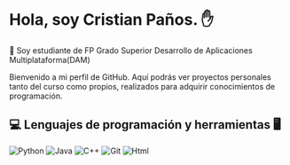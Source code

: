 # Hola, soy Cristian Paños. ✋


📖 Soy estudiante de FP Grado Superior Desarrollo de Aplicaciones Multiplataforma(DAM)


Bienvenido a mi perfil de GitHub. Aquí podrás ver proyectos personales tanto del curso como propios, realizados para adquirir conocimientos de programación.



## 💻 Lenguajes de programación y herramientas 🖥️  

![Python](https://img.shields.io/badge/python-3670A0?style=for-the-badge&logo=python&logoColor=ffdd54)
![Java]()
![C++]()
![Git]()
![Html]()







<!--
**CristianPG1993/CristianPG1993** is a ✨ _special_ ✨ repository because its `README.md` (this file) appears on your GitHub profile.

Here are some ideas to get you started:

- 🔭 I’m currently working on ...
- 🌱 I’m currently learning ...
- 👯 I’m looking to collaborate on ...
- 🤔 I’m looking for help with ...
- 💬 Ask me about ...
- 📫 How to reach me: ...
- 😄 Pronouns: ...
- ⚡ Fun fact: ...
-->
